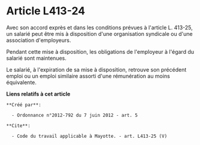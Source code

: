 # Article L413-24

Avec son accord exprès et dans les conditions prévues à l'article L. 413-25, un salarié peut être mis à disposition d'une
organisation syndicale ou d'une association d'employeurs. 

Pendant cette mise à disposition, les obligations de l'employeur à l'égard du salarié sont maintenues. 

Le salarié, à l'expiration de sa mise à disposition, retrouve son précédent emploi ou un emploi similaire assorti d'une
rémunération au moins équivalente.

**Liens relatifs à cet article**

	**Créé par**:

	  - Ordonnance n°2012-792 du 7 juin 2012 - art. 5

	**Cite**:

	  - Code du travail applicable à Mayotte. - art. L413-25 (V)
